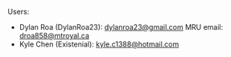 Users: 
- Dylan Roa (DylanRoa23): dylanroa23@gmail.com
  MRU email: droa858@mtroyal.ca
- Kyle Chen (Existenial): kyle.c1388@hotmail.com

